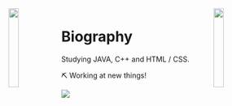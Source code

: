 <img align='left' src='https://www.ffbegif.com/Zack/207001107%20Dance.gif' width='20%'>  
<img align='right' src='https://www.ffbegif.com/Cloud%20(FFVII%20AC)/207001606%20Attack.gif' width='20%'>  

# Biography 
Studying JAVA, C++ and HTML / CSS.

⛏️ Working at new things! 
  
![](https://komarev.com/ghpvc/?username=danielex1999&color=blue)
